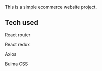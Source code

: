 This is a simple ecommerce website project.

## Tech used
React router

React redux

Axios

Bulma CSS


